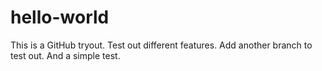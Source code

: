 # hello-world
This is a GitHub tryout. Test out different features.
Add another branch to test out. And a simple test.
